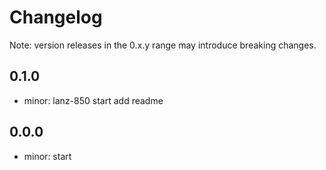 # Changelog
Note: version releases in the 0.x.y range may introduce breaking changes.

## 0.1.0

- minor: lanz-850 start  add readme

## 0.0.0

- minor: start
